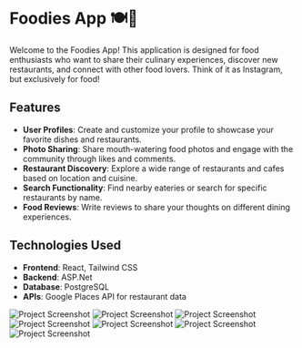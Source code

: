 # Foodies App 🍽️📸

Welcome to the Foodies App! This application is designed for food enthusiasts who want to share their culinary experiences, discover new restaurants, and connect with other food lovers. Think of it as Instagram, but exclusively for food!

## Features

- **User Profiles**: Create and customize your profile to showcase your favorite dishes and restaurants.
- **Photo Sharing**: Share mouth-watering food photos and engage with the community through likes and comments.
- **Restaurant Discovery**: Explore a wide range of restaurants and cafes based on location and cuisine.
- **Search Functionality**: Find nearby eateries or search for specific restaurants by name.
- **Food Reviews**: Write reviews to share your thoughts on different dining experiences.

## Technologies Used

- **Frontend**: React, Tailwind CSS
- **Backend**: ASP.Net
- **Database**: PostgreSQL
- **APIs**: Google Places API for restaurant data

![Project Screenshot](Project_Images\1_Login.png)
![Project Screenshot](Project_Images\2_Feed.png)
![Project Screenshot](Project_Images\3_FindRestaurants.png)
![Project Screenshot](Project_Images\4_SearchRestaurant.png)
![Project Screenshot](Project_Images\5_RestaurantPage.png)
![Project Screenshot](Project_Images\6_MyPage.png)
![Project Screenshot](Project_Images\7_RestaurantMap.png)